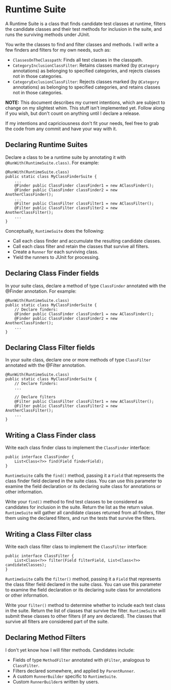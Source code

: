 # Runtime Suite

A Runtime Suite is a class that finds candidate test classes at runtime, filters the candidate classes and their test methods for inclusion in the suite, and runs the surviving methods under JUnit.

You write the classes to find and filter classes and methods. I will write a few finders and filters for my own needs, such as:

 * `ClassesOnTheClasspath`: Finds all test classes in the classpath.
 * `CategoryInclusionClassFilter`: Retains classes marked (by `@Category` annotations) as belonging to specified categories, and rejects classes not in those categories.
 * `CategoryExclusionClassFilter`: Rejects classes marked (by `@Category` annotations) as belonging to specified categories, and retains classes not in those categories.


**NOTE:** This document describes my current intentions, which are subject to change on my slightest whim. This stuff isn't implemented yet. Follow along if you wish, but don't count on anything until I declare a release.

If my intentions and capriciousness don't fit your needs, feel free to grab the code from any commit and have your way with it.

## Declaring Runtime Suites

Declare a class to be a runtime suite by annotating it with `@RunWith(RuntimeSuite.class)`. For example:

    @RunWith(RuntimeSuite.class)
    public static class MyClassFinderSuite {
        ...
    	@Finder public ClassFinder classFinder1 = new AClassFinder();
    	@Finder public ClassFinder classFinder2 = new AnotherClassFinder();
    	...
    	@Filter public ClassFilter classFilter1 = new AClassFilter();
    	@Filter public ClassFilter classFilter2 = new AnotherClassFilter();
    	...
    }

Conceptually, `RuntimeSuite` does the following:

* Call each class finder and accumulate the resulting candidate classes.
* Call each class filter and retain the classes that survive all filters.
* Create a `Runner` for each surviving class.
* Yield the runners to JUnit for processing.

## Declaring Class Finder fields

In your suite class, declare a method of type `ClassFinder` annotated with the @Finder annotation. For example:

    @RunWith(RuntimeSuite.class)
    public static class MyClassFinderSuite {
        // Declare finders:
    	@Finder public ClassFinder classFinder1 = new AClassFinder();
    	@Finder public ClassFinder classFinder2 = new AnotherClassFinder();
    	...
    }

## Declaring Class Filter fields

In your suite class, declare one or more methods of type `ClassFilter` annotated with the @Filter annotation.

    @RunWith(RuntimeSuite.class)
    public static class MyClassFinderSuite {
        // Declare finders:
        ...

        // Declare filters
    	@Filter public ClassFilter classFilter1 = new AClassFilter();
    	@Filter public ClassFilter classFilter2 = new AnotherClassFilter();
    	...
    }


## Writing a Class Finder class

Write each class finder class to implement the `ClassFinder` interface:

    public interface ClassFinder {
        List<Class<?>> find(Field finderField);
    }

`RuntimeSuite` calls the `find()` method, passing it a `Field` that represents the class finder field declared in the suite class. You can use this parameter to examine the field declaration or its declaring suite class for annotations or other information.

Write your `find()` method to find test classes to be considered as candidates for inclusion in the suite. Return the list as the return value. `RuntimeSuite` will gather all candidate classes returned from all finders, filter them using the declared filters, and run the tests that survive the filters.


## Writing a Class Filter class

Write each class filter class to implement the `ClassFilter` interface:

    public interface ClassFilter {
        List<Class<?>> filter(Field filterField, List<Class<?>> candidateClasses);
    }

`RuntimeSuite` calls the `filter()` method, passing it a `Field` that represents the class filter field declared in the suite class. You can use this parameter to examine the field declaration or its declaring suite class for annotations or other information.

Write your `filter()` method to determine whether to include each test class in the suite. Return the list of classes that survive the filter. `RuntimeSuite` will submit these classes to other filters (if any are declared). The classes that survive all filters are considered part of the suite.

## Declaring Method Filters
I don't yet know how I will filter methods. Candidates include:

* Fields of type `MethodFilter` annotated with `@Filter`, analogous to `ClassFilter`.
* Filters declared somewhere, and applied by `ParentRunner`.
* A custom `RunnerBuilder` specific to `RuntimeSuite`.
* Custom `RunnerBuilder`s written by users.
